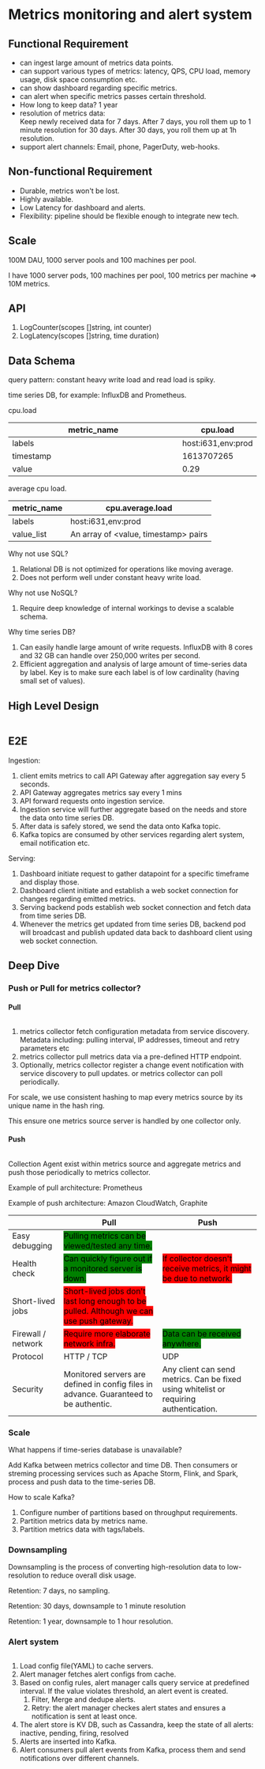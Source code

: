 # Metrics monitoring and alert system

## Functional Requirement

* can ingest large amount of metrics data points.
* can support various types of metrics: latency, QPS, CPU load, memory usage, disk space consumption etc.
* can show dashboard regarding specific metrics.
* can alert when specific metrics passes certain threshold.
* How long to keep data? 1 year
* resolution of metrics data:\
  Keep newly received data for 7 days. After 7 days, you roll them up to 1 minute resolution for 30 days. After 30 days, you roll them up at 1h resolution.
* support alert channels: Email, phone, PagerDuty, web-hooks.

## Non-functional Requirement

* Durable, metrics won't be lost.
* Highly available.
* Low Latency for dashboard and alerts.
* Flexibility: pipeline should be flexible enough to integrate new tech.

## Scale

100M DAU, 1000 server pools and 100 machines per pool.

I have 1000 server pods, 100 machines per pool, 100 metrics per machine => 10M metrics.

## API

1. LogCounter(scopes \[]string, int counter)
2. LogLatency(scopes \[]string, time duration)

## Data Schema

query pattern: constant heavy write load and read load is spiky.

time series DB, for example: InfluxDB and Prometheus.

cpu.load

<table><thead><tr><th width="365">metric_name</th><th>cpu.load</th></tr></thead><tbody><tr><td>labels</td><td>host:i631,env:prod</td></tr><tr><td>timestamp</td><td>1613707265</td></tr><tr><td>value</td><td>0.29</td></tr></tbody></table>

average cpu load.

| metric\_name | cpu.average.load                      |
| ------------ | ------------------------------------- |
| labels       | host:i631,env:prod                    |
| value\_list  | An array of \<value, timestamp> pairs |

Why not use SQL?

1. Relational DB is not optimized for operations like moving average.
2. Does not perform well under constant heavy write load.

Why not use NoSQL?

1. Require deep knowledge of internal workings to devise a scalable schema.

Why time series DB?

1. Can easily handle large amount of write requests. InfluxDB with 8 cores and 32 GB can handle over 250,000 writes per second.
2. Efficient aggregation and analysis of large amount of time-series data by label. Key is to make sure each label is of low cardinality (having small set of values).

## High Level Design

<img src="../../.gitbook/assets/file.excalidraw (10).svg" alt="" class="gitbook-drawing">

## E2E

Ingestion:

1. client emits metrics to call API Gateway after aggregation say every 5 seconds.
2. API Gateway aggregates metrics say every 1 mins
3. API forward requests onto ingestion service.
4. Ingestion service will further aggregate based on the needs and store the data onto time series DB.
5. After data is safely stored, we send the data onto Kafka topic.
6. Kafka topics are consumed by other services regarding alert system, email notification etc.

Serving:

1. Dashboard initiate request to gather datapoint for a specific timeframe and display those.
2. Dashboard client initiate and establish a web socket connection for changes regarding emitted metrics.
3. Serving backend pods establish web socket connection and fetch data from time series DB.
4. Whenever the metrics get updated from time series DB, backend pod will broadcast and publish updated data back to dashboard client using web socket connection.

## Deep Dive

### Push or Pull for metrics collector?

#### Pull

<img src="../../.gitbook/assets/file.excalidraw (11).svg" alt="" class="gitbook-drawing">

1. metrics collector fetch configuration metadata from service discovery. Metadata including: pulling interval, IP addresses, timeout and retry parameters etc
2. metrics collector pull metrics data via a pre-defined HTTP endpoint.
3. Optionally, metrics collector register a change event notification with service discovery to pull updates. or metrics collector can poll periodically.

For scale, we use consistent hashing to map every metrics source by its unique name in the hash ring.&#x20;

This ensure one metrics source server is handled by one collector only.

#### Push

<img src="../../.gitbook/assets/file.excalidraw (1).svg" alt="" class="gitbook-drawing">

Collection Agent exist within metrics source and aggregate metrics and push those periodically to metrics collector.

Example of pull architecture: Prometheus

Example of push architecture: Amazon CloudWatch, Graphite

|                    | Pull                                                                                                                               | Push                                                                                                         |
| ------------------ | ---------------------------------------------------------------------------------------------------------------------------------- | ------------------------------------------------------------------------------------------------------------ |
| Easy debugging     | <mark style="background-color:green;">Pulling metrics can be viewed/tested any time.</mark>                                        |                                                                                                              |
| Health check       | <mark style="background-color:green;">Can quickly figure out if a monitored server is down.</mark>                                 | <mark style="background-color:red;">If collector doesn't receive metrics, it might be due to network.</mark> |
| Short-lived jobs   | <mark style="background-color:red;">Short-lived jobs don't last long enough to be pulled. Although we can use push gateway.</mark> |                                                                                                              |
| Firewall / network | <mark style="background-color:red;">Require more elaborate network infra.</mark>                                                   | <mark style="background-color:green;">Data can be received anywhere.</mark>                                  |
| Protocol           | HTTP / TCP                                                                                                                         | UDP                                                                                                          |
| Security           | Monitored servers are defined in config files in advance. Guaranteed to be authentic.                                              | Any client can send metrics. Can be fixed using whitelist or requiring authentication.                       |

### Scale

What happens if time-series database is unavailable?

Add Kafka between metrics collector and time DB. Then consumers or streming processing services such as Apache Storm, Flink, and Spark, process and push data to the time-series DB.

How to scale Kafka?

1. Configure number of partitions based on throughput requirements.
2. Partition metrics data by metrics name.
3. Partition metrics data with tags/labels.

### Downsampling

Downsampling is the process of converting high-resolution data to low-resolution to reduce overall disk usage.

Retention: 7 days, no sampling.

Retention: 30 days, downsample to 1 minute resolution

Retention: 1 year, downsample to 1 hour resolution.

### Alert system

<img src="../../.gitbook/assets/file.excalidraw (12).svg" alt="" class="gitbook-drawing">

1. Load config file(YAML) to cache servers.
2. Alert manager fetches alert configs from cache.
3. Based on config rules, alert manager calls query service at predefined interval. If the value violates threshold, an alert event is created.
   1. Filter, Merge and dedupe alerts.
   2. Retry: the alert manager checkes alert states and ensures a notification is sent at least once.
4. The alert store is KV DB, such as Cassandra, keep the state of all alerts: \
   inactive, pending, firing, resolved
5. Alerts are inserted into Kafka.
6. Alert consumers pull alert events from Kafka, process them and send notifications over different channels.
